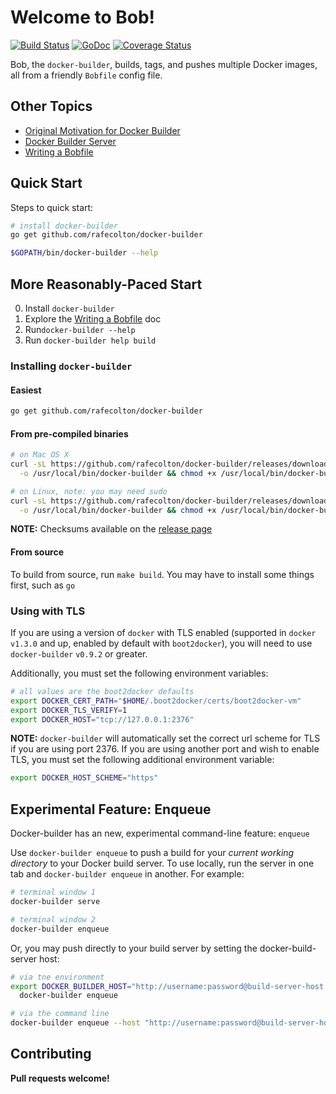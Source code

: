 # Welcome to Bob!

[![Build Status](https://travis-ci.org/rafecolton/docker-builder.svg?branch=master)](https://travis-ci.org/rafecolton/docker-builder)
[![GoDoc](https://godoc.org/github.com/rafecolton/docker-builder?status.png)](https://godoc.org/github.com/rafecolton/docker-builder)
[![Coverage Status](https://img.shields.io/coveralls/rafecolton/docker-builder.svg)](https://coveralls.io/r/rafecolton/docker-builder?branch=master)

Bob, the `docker-builder`, builds, tags, and pushes multiple Docker images, all
from a friendly `Bobfile` config file.

## Other Topics

* [Original Motivation for Docker Builder](Documentation/why.md)
* [Docker Builder Server](Documentation/advanced-usage.md)
* [Writing a Bobfile](Documentation/writing-a-bobfile.md)

## Quick Start

Steps to quick start:

```bash
# install docker-builder
go get github.com/rafecolton/docker-builder

$GOPATH/bin/docker-builder --help
```

## More Reasonably-Paced Start
0. Install `docker-builder`
0. Explore the [Writing a Bobfile](Documentation/writing-a-bobfile.md) doc
0. Run`docker-builder --help`
0. Run `docker-builder help build`

### Installing `docker-builder`

#### Easiest

```bash
go get github.com/rafecolton/docker-builder
```

#### From pre-compiled binaries

```bash
# on Mac OS X
curl -sL https://github.com/rafecolton/docker-builder/releases/download/v0.10.0-rc1/docker-builder-v0.10.0-rc1-darwin-amd64 \
  -o /usr/local/bin/docker-builder && chmod +x /usr/local/bin/docker-builder

# on Linux, note: you may need sudo
curl -sL https://github.com/rafecolton/docker-builder/releases/download/v0.10.0-rc1/docker-builder-v0.10.0-rc1-linux-amd64 \
  -o /usr/local/bin/docker-builder && chmod +x /usr/local/bin/docker-builder
```

**NOTE:** Checksums available on the [release page](https://github.com/rafecolton/docker-builder/releases)

#### From source

To build from source, run `make build`.  You may have to install some
things first, such as `go`

### Using with TLS

If you are using a version of `docker` with TLS enabled (supported in
`docker` `v1.3.0` and up, enabled by default with `boot2docker`), you
will need to use `docker-builder` `v0.9.2` or greater.

Additionally, you must set the following environment variables:

```bash
# all values are the boot2docker defaults
export DOCKER_CERT_PATH="$HOME/.boot2docker/certs/boot2docker-vm"
export DOCKER_TLS_VERIFY=1
export DOCKER_HOST="tcp://127.0.0.1:2376"
```

**NOTE:** `docker-builder` will automatically set the correct url scheme
for TLS if you are using port 2376.  If you are using another port and
wish to enable TLS, you must set the following additional environment
variable:

```bash
export DOCKER_HOST_SCHEME="https"
```

## Experimental Feature: Enqueue

Docker-builder has an new, experimental command-line feature: `enqueue`

Use `docker-builder enqueue` to push a build for your *current working
directory* to your Docker build server.  To use locally, run the server
in one tab and `docker-builder enqueue` in another.  For example:

```bash
# terminal window 1
docker-builder serve

# terminal window 2
docker-builder enqueue
```

Or, you may push directly to your build server by setting the
docker-build-server host:

```bash
# via tne environment
export DOCKER_BUILDER_HOST="http://username:password@build-server-host.example.com:5000" && \
  docker-builder enqueue

# via the command line
docker-builder enqueue --host "http://username:password@build-server-host.example.com:5000"
```

## Contributing

**Pull requests welcome!**
